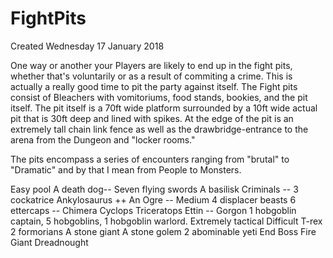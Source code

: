 # FightPits
Created Wednesday 17 January 2018


One way or another your Players are likely to end up in the fight pits, whether that's voluntarily or as a result of commiting a crime. This is actually a really good time to pit the party against itself. 
The Fight pits consist of Bleachers with vomitoriums, food stands, bookies, and the pit itself. 
The pit itself is a 70ft wide platform surrounded by a 10ft wide actual pit that is 30ft deep and lined with spikes. At the edge of the pit is an extremely tall chain link fence as well as the drawbridge-entrance to the  arena from the Dungeon and "locker rooms."


The pits encompass a series of encounters ranging from "brutal" to "Dramatic" and by that I mean from People to Monsters.

Easy pool
A death dog--
Seven flying swords
A basilisk
Criminals --
3 cockatrice
Ankylosaurus ++
An Ogre --
Medium
4 displacer beasts
6 ettercaps --
Chimera	
Cyclops 
Triceratops
Ettin --
Gorgon
1 hobgoblin captain, 5 hobgoblins, 1 hobgoblin warlord. Extremely tactical
Difficult
T-rex
2 formorians
A stone giant
A stone golem
2 abominable yeti
End Boss
Fire Giant Dreadnought
	


